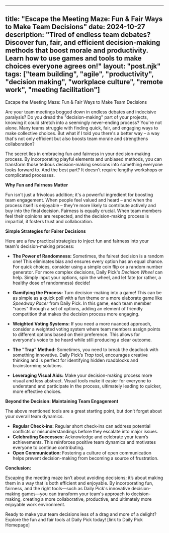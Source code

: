 
---
title: "Escape the Meeting Maze: Fun & Fair Ways to Make Team Decisions"
date: 2024-10-27
description: "Tired of endless team debates? Discover fun, fair, and efficient decision-making methods that boost morale and productivity.  Learn how to use games and tools to make choices everyone agrees on!"
layout: "post.njk"
tags: ["team building", "agile", "productivity", "decision making", "workplace culture", "remote work", "meeting facilitation"]
---

Escape the Meeting Maze: Fun & Fair Ways to Make Team Decisions

Are your team meetings bogged down in endless debates and indecisive paralysis?  Do you dread the "decision-making" part of your projects, knowing it could stretch into a seemingly never-ending process? You're not alone.  Many teams struggle with finding quick, fair, and engaging ways to make collective choices. But what if I told you there's a better way – a way that's not only efficient but also boosts team morale and strengthens collaboration?

The secret lies in embracing fun and fairness in your decision-making process.  By incorporating playful elements and unbiased methods, you can transform those tedious decision-making sessions into something everyone looks forward to.  And the best part?  It doesn't require lengthy workshops or complicated processes.

**Why Fun and Fairness Matter**

Fun isn't just a frivolous addition; it's a powerful ingredient for boosting team engagement.  When people feel valued and heard – and when the process itself is enjoyable – they're more likely to contribute actively and buy into the final decision.  Fairness is equally crucial.  When team members feel their opinions are respected, and the decision-making process is impartial, it fosters trust and collaboration.

**Simple Strategies for Fairer Decisions**

Here are a few practical strategies to inject fun and fairness into your team's decision-making process:

* **The Power of Randomness:**  Sometimes, the fairest decision is a random one!  This eliminates bias and ensures every option has an equal chance.  For quick choices, consider using a simple coin flip or a random number generator. For more complex decisions, Daily Pick's *Decision Wheel* can help.  Simply input your options, spin the wheel, and let fate (or rather, a healthy dose of randomness) decide!

* **Gamifying the Process:** Turn decision-making into a game!  This can be as simple as a quick poll with a fun theme or a more elaborate game like *Speedway Racer* from Daily Pick. In this game, each team member "races" through a set of options, adding an element of friendly competition that makes the decision process more engaging.

* **Weighted Voting Systems:** If you need a more nuanced approach, consider a weighted voting system where team members assign points to different options based on their preference. This allows for everyone's voice to be heard while still producing a clear outcome.

* **The "Trap" Method:** Sometimes, you need to break the deadlock with something innovative. Daily Pick’s *Trap* tool, encourages creative thinking and is perfect for identifying hidden roadblocks and brainstorming solutions.

* **Leveraging Visual Aids:**  Make your decision-making process more visual and less abstract.  Visual tools make it easier for everyone to understand and participate in the process, ultimately leading to quicker, more effective choices.

**Beyond the Decision: Maintaining Team Engagement**

The above mentioned tools are a great starting point, but don’t forget about your overall team dynamics.

* **Regular Check-ins:**  Regular short check-ins can address potential conflicts or misunderstandings before they escalate into major issues.
* **Celebrating Successes:** Acknowledge and celebrate your team’s achievements. This reinforces positive team dynamics and motivates everyone to continue contributing.
* **Open Communication:** Fostering a culture of open communication helps prevent decision-making from becoming a source of frustration.


**Conclusion:**

Escaping the meeting maze isn’t about avoiding decisions; it’s about making them in a way that is both efficient and enjoyable. By incorporating fun, fairness, and the right tools—such as Daily Pick's innovative decision-making games—you can transform your team's approach to decision-making, creating a more collaborative, productive, and ultimately more enjoyable work environment.


Ready to make your team decisions less of a drag and more of a delight? Explore the fun and fair tools at Daily Pick today!  [link to Daily Pick Homepage]
